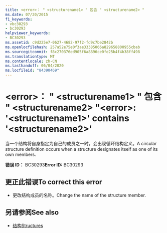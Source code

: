 ```yaml
---
title: <error>： " <structurename1> " 包含 " <structurename2> "
ms.date: 07/20/2015
f1_keywords:
- vbc30293
- bc30293
helpviewer_keywords:
- BC30293
ms.assetid: c9d225e7-0627-4682-97f2-fd9c7be2842b
ms.openlocfilehash: 257a52e75e0f3ae33385066a829658800955cbab
ms.sourcegitcommit: f8c270376ed905f6a8896ce0fe25b4f4b38ff498
ms.translationtype: MT
ms.contentlocale: zh-CN
ms.lasthandoff: 06/04/2020
ms.locfileid: "84390469"
---
```

# <a name="error-structurename1-contains-structurename2"></a><span data-ttu-id="45c2a-102">\<error>： " \<structurename1> " 包含 " \<structurename2> "</span><span class="sxs-lookup"><span data-stu-id="45c2a-102">\<error>: '\<structurename1>' contains '\<structurename2>'</span></span>
<span data-ttu-id="45c2a-103">当一个结构将自身指定为自己的成员之一时，会出现循环结构定义。</span><span class="sxs-lookup"><span data-stu-id="45c2a-103">A circular structure definition occurs when a structure designates itself as one of its own members.</span></span>  
  
 <span data-ttu-id="45c2a-104">**错误 ID：** BC30293</span><span class="sxs-lookup"><span data-stu-id="45c2a-104">**Error ID:** BC30293</span></span>  
  
## <a name="to-correct-this-error"></a><span data-ttu-id="45c2a-105">更正此错误</span><span class="sxs-lookup"><span data-stu-id="45c2a-105">To correct this error</span></span>  
  
- <span data-ttu-id="45c2a-106">更改结构成员的名称。</span><span class="sxs-lookup"><span data-stu-id="45c2a-106">Change the name of the structure member.</span></span>  
  
## <a name="see-also"></a><span data-ttu-id="45c2a-107">另请参阅</span><span class="sxs-lookup"><span data-stu-id="45c2a-107">See also</span></span>

- [<span data-ttu-id="45c2a-108">结构</span><span class="sxs-lookup"><span data-stu-id="45c2a-108">Structures</span></span>](../programming-guide/language-features/data-types/structures.md)
